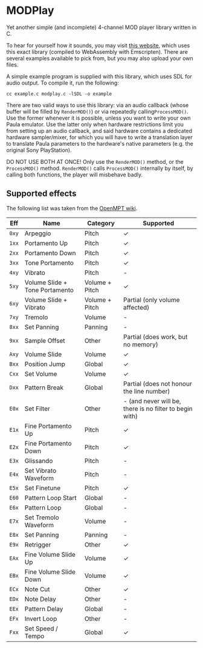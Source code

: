 # MODPlay
Yet another simple (and incomplete) 4-channel MOD player library written in C.

To hear for yourself how it sounds, you may visit [this website](https://mod.prochazka.ml/), which uses this exact library (compiled to WebAssembly with Emscripten).
There are several examples available to pick from, but you may also upload your own files.

A simple example program is supplied with this library, which uses SDL for audio output. To compile it, run the following:

```
cc example.c modplay.c -lSDL -o example
```

There are two valid ways to use this library: via an audio callback (whose buffer will be filled by `RenderMOD()`) or via repeatedly calling`ProcessMOD()`.
Use the former whenever it is possible, unless you want to write your own Paula emulator.
Use the latter only when hardware restrictions limit you from setting up an audio callback,
and said hardware contains a dedicated hardware sampler/mixer, for which you will have to write a translation layer
to translate Paula parameters to the hardware's native parameters (e.g. the original Sony PlayStation).

DO NOT USE BOTH AT ONCE! Only use the `RenderMOD()` method, or the `ProcessMOD()` method.
`RenderMOD()` calls `ProcessMOD()` internally by itself, by calling both functions, the player will misbehave badly.

## Supported effects

The following list was taken from the [OpenMPT wiki](https://wiki.openmpt.org/Manual:_Effect_Reference#MOD_Effect_Commands).

|Eff|Name|Category|Supported|
|-|-|-|-|
|`0xy`|Arpeggio|Pitch|✓|
|`1xx`|Portamento Up|Pitch|✓|
|`2xx`|Portamento Down|Pitch|✓|
|`3xx`|Tone Portamento|Pitch|✓|
|`4xy`|Vibrato|Pitch|-|
|`5xy`|Volume Slide + Tone Portamento|Volume + Pitch|✓|
|`6xy`|Volume Slide + Vibrato|Volume + Pitch|Partial (only volume affected)|
|`7xy`|Tremolo|Volume|-|
|`8xx`|Set Panning|Panning|-|
|`9xx`|Sample Offset|Other|Partial (does work, but no memory)|
|`Axy`|Volume Slide|Volume|✓|
|`Bxx`|Position Jump|Global|✓|
|`Cxx`|Set Volume|Volume|✓|
|`Dxx`|Pattern Break|Global|Partial (does not honour the line number)|
|`E0x`|Set Filter|Other|- (and never will be, there is no filter to begin with)|
|`E1x`|Fine Portamento Up|Pitch|✓|
|`E2x`|Fine Portamento Down|Pitch|✓|
|`E3x`|Glissando|Pitch|-|
|`E4x`|Set Vibrato Waveform|Pitch|-|
|`E5x`|Set Finetune|Pitch|✓|
|`E60`|Pattern Loop Start|Global|-|
|`E6x`|Pattern Loop|Global|-|
|`E7x`|Set Tremolo Waveform|Volume|-|
|`E8x`|Set Panning|Panning|-|
|`E9x`|Retrigger|Other|✓|
|`EAx`|Fine Volume Slide Up|Volume|✓|
|`EBx`|Fine Volume Slide Down|Volume|✓|
|`ECx`|Note Cut|Other|✓|
|`EDx`|Note Delay|Other|-|
|`EEx`|Pattern Delay|Global|-|
|`EFx`|Invert Loop|Other|-|
|`Fxx`|Set Speed / Tempo|Global|✓|
